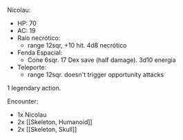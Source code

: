 
Nicolau:
- HP: 70
- AC: 19
- Raio necrótico:
	- range 12sqr, +10 hit. 4d8 necrótico
- Fenda Espacial:
	-  Cone 6sqr. 17 Dex save (half damage). 3d10 energia
- Teleporte:
	- range 12sqr. doesn't trigger opportunity attacks

1 legendary action.

Encounter:
- 1x Nicolau
- 2x [[Skeleton, Humanoid]]
- 2x [[Skeleton, Skull]]
